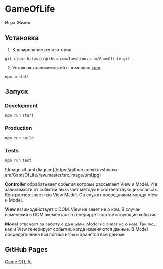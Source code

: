 # GameOfLife
 <p>Игра Жизнь</p>

## Установка
 1. Клонирование репозитория

  ```
  git clone https://github.com/kuvshinova-am/GameOfLife.git
  ```

 2. Установка зависимостей с помощью <a href="https://www.npmjs.com/">npm</a>
 
 ```
 npm install
 ```

## Запуск

  ### Development
  ```
  npm run start
  ```
  ### Production
  ```
  npm run build
  ```
  ### Tests
  ```
  npm run test 
  ```
</p>
![Image alt uml diagram](https://github.com/kuvshinova-am/GameOfLife/raw/master/src/image/uml.jpg)

<p><strong>Controller</strong> обрабатывает события которые рассылают View и Model. И в зависимости от событий вызывает методы в соответствующих классах. Контроллер знает про View Model. Он служит посредником между View и Model.
</p>

<p><strong>View</strong> взаимодействует с DOM. View не знает не о ком. В случаи изменений в DOM элементах он генерирует соответствующие события. 
</p>

<p><strong>Model</strong> отвечает за работу с данными. Model не знает не о ком. Так же, как и View генерирует события, когда изменяются данные.  В Model сосредоточенна вся логика игры и хранятся все данные. 
</p>

## GitHub Pages
<a href="https://kuvshinova-am.github.io/GameOfLife/build/index.html">Game Of Life</a>
